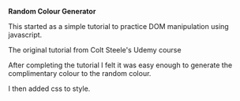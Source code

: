 **Random Colour Generator**

This started as a simple tutorial to practice DOM manipulation using javascript.

The original tutorial from Colt Steele's Udemy course

After completing the tutorial I felt it was easy enough to generate the complimentary colour to the random colour.

I then added css to style.